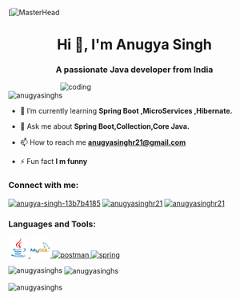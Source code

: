[![MasterHead](https://forkdrop.io/preparing-to-use-bitcoin-fork-claimer-tool)
<h1 align="center">Hi 👋, I'm Anugya Singh</h1>
<h3 align="center">A passionate Java developer from India</h3>
<img align="right" alt="coding" width="400" src="https://tenor.com/view/programming-gif-25868426">

<p align="left"> <img src="https://komarev.com/ghpvc/?username=anugyasinghs&label=Profile%20views&color=0e75b6&style=flat" alt="anugyasinghs" /> </p>

- 🌱 I’m currently learning **Spring Boot ,MicroServices ,Hibernate.**

- 💬 Ask me about **Spring Boot,Collection,Core Java.**

- 📫 How to reach me **anugyasinghr21@gmail.com**

- ⚡ Fun fact **I m funny**

<h3 align="left">Connect with me:</h3>
<p align="left">
<a href="https://linkedin.com/in/anugya-singh-13b7b4185" target="blank"><img align="center" src="https://raw.githubusercontent.com/rahuldkjain/github-profile-readme-generator/master/src/images/icons/Social/linked-in-alt.svg" alt="anugya-singh-13b7b4185" height="30" width="40" /></a>
<a href="https://www.hackerrank.com/anugyasinghr21" target="blank"><img align="center" src="https://raw.githubusercontent.com/rahuldkjain/github-profile-readme-generator/master/src/images/icons/Social/hackerrank.svg" alt="anugyasinghr21" height="30" width="40" /></a>
<a href="https://auth.geeksforgeeks.org/user/anugyasinghr21" target="blank"><img align="center" src="https://raw.githubusercontent.com/rahuldkjain/github-profile-readme-generator/master/src/images/icons/Social/geeks-for-geeks.svg" alt="anugyasinghr21" height="30" width="40" /></a>
</p>

<h3 align="left">Languages and Tools:</h3>
<p align="left"> <a href="https://www.java.com" target="_blank" rel="noreferrer"> <img src="https://raw.githubusercontent.com/devicons/devicon/master/icons/java/java-original.svg" alt="java" width="40" height="40"/> </a> <a href="https://www.mysql.com/" target="_blank" rel="noreferrer"> <img src="https://raw.githubusercontent.com/devicons/devicon/master/icons/mysql/mysql-original-wordmark.svg" alt="mysql" width="40" height="40"/> </a> <a href="https://postman.com" target="_blank" rel="noreferrer"> <img src="https://www.vectorlogo.zone/logos/getpostman/getpostman-icon.svg" alt="postman" width="40" height="40"/> </a> <a href="https://spring.io/" target="_blank" rel="noreferrer"> <img src="https://www.vectorlogo.zone/logos/springio/springio-icon.svg" alt="spring" width="40" height="40"/> </a> </p>

<p><img align="left" src="https://github-readme-stats.vercel.app/api/top-langs?username=anugyasinghs&show_icons=true&locale=en&layout=compact" alt="anugyasinghs" /></p>

<p>&nbsp;<img align="center" src="https://github-readme-stats.vercel.app/api?username=anugyasinghs&show_icons=true&locale=en" alt="anugyasinghs" /></p>

<p><img align="center" src="https://github-readme-streak-stats.herokuapp.com/?user=anugyasinghs&" alt="anugyasinghs" /></p>
